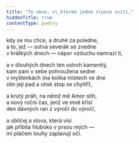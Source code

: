 ```yaml
---
title: "To okno, v\_kterém jedno slunce svítí,"
hiddenTitle: true
contentType: poetry
---
```


<section>

kdy se mu chce, a druhé za poledne,  
a to, jež — sotva severák se zvedne  
v krátkých dnech — nápor vzduchu namrazí ti,

</section>

<section>

a v dlouhých dnech ten ostroh kamenitý,  
kam paní v sebe pohroužena sedne  
v myšlenkách (na kolika místech ve dne  
stín její pad a otisk stop se chytil!),

</section>

<section>

a krutý práh, na němž mě Amor stih,  
a nový roční čas, jenž ve mně křísí  
den dávných ran z výročí do výročí,

</section>

<section>

a obličej a slova, která visí  
jak přibita hluboko v prsou mých —  
mi pláčem touhy zaplavují oči.

</section>

